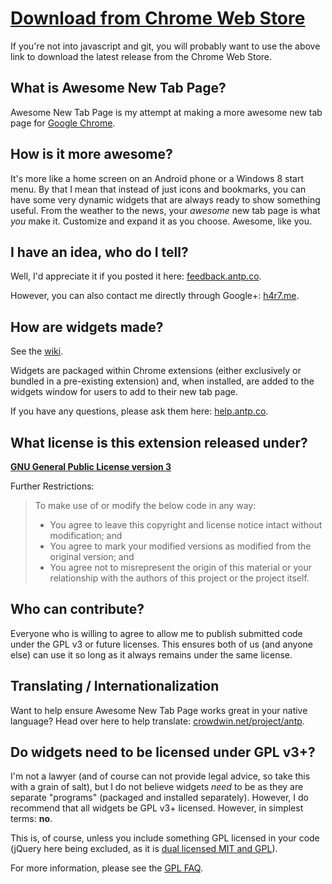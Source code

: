 [Download from Chrome Web Store](https://chrome.google.com/webstore/detail/mgmiemnjjchgkmgbeljfocdjjnpjnmcg)
============================================================================================================

If you're not into javascript and git, you will probably want to use the above link to download the latest release from the Chrome Web Store.

What is Awesome New Tab Page?
-----------------------------
Awesome New Tab Page is my attempt at making a more awesome new tab page for [Google Chrome](http://www.google.com/chrome).

How is it more awesome?
-----------------------
It's more like a home screen on an Android phone or a Windows 8 start menu. By that I mean that instead of just icons and bookmarks, you can have some very dynamic widgets that are always ready to show something useful. From the weather to the news, your _awesome_ new tab page is what _you_ make it. Customize and expand it as you choose. Awesome, like you.

I have an idea, who do I tell?
------------------------------
Well, I'd appreciate it if you posted it here: [feedback.antp.co](http://feedback.antp.co/).

However, you can also contact me directly through Google+: [h4r7.me](http://h4r7.me/).

How are widgets made?
---------------------
See the [wiki](http://wiki.antp.co/).

Widgets are packaged within Chrome extensions (either exclusively or bundled in a pre-existing extension) and, when installed, are added to the widgets window for users to add to their new tab page.

If you have any questions, please ask them here: [help.antp.co](http://help.antp.co/).

What license is this extension released under?
----------------------------------------------
__[GNU General Public License version 3](https://www.gnu.org/licenses/gpl-3.0.txt)__

Further Restrictions:

> To make use of or modify the below code in any way:
>
> * You agree to leave this copyright and license notice intact without modification; and
> * You agree to mark your modified versions as modified from the original version; and
> * You agree not to misrepresent the origin of this material or your relationship with the authors of this project or the project itself.

Who can contribute?
-------------------
Everyone who is willing to agree to allow me to publish submitted code under the GPL v3 or future licenses. This ensures both of us (and anyone else) can use it so long as it always remains under the same license.

Translating / Internationalization
----------------------------------
Want to help ensure Awesome New Tab Page works great in your native language? Head over here to help translate: [crowdwin.net/project/antp](https://crowdin.net/project/antp/).

Do widgets need to be licensed under GPL v3+?
---------------------------------------------
I'm not a lawyer (and of course can not provide legal advice, so take this with a grain of salt), but I do not believe widgets _need_ to be as they are separate "programs" (packaged and installed separately). However, I do recommend that all widgets be GPL v3+ licensed. However, in simplest terms: __no__.

This is, of course, unless you include something GPL licensed in your code (jQuery here being excluded, as it is [dual licensed MIT and GPL](http://jquery.org/license/)).

For more information, please see the [GPL FAQ](http://www.gnu.org/licenses/gpl-faq.html).